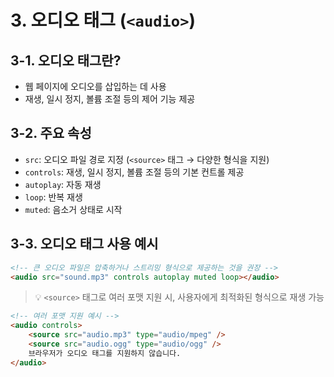 # 3. 오디오 태그 (`<audio>`)

## 3-1. 오디오 태그란?

-   웹 페이지에 오디오를 삽입하는 데 사용
-   재생, 일시 정지, 볼륨 조절 등의 제어 기능 제공

## 3-2. 주요 속성

-   `src`: 오디오 파일 경로 지정 (`<source>` 태그 → 다양한 형식을 지원)
-   `controls`: 재생, 일시 정지, 볼륨 조절 등의 기본 컨트롤 제공
-   `autoplay`: 자동 재생
-   `loop`: 반복 재생
-   `muted`: 음소거 상태로 시작

## 3-3. 오디오 태그 사용 예시

```html
<!-- 큰 오디오 파일은 압축하거나 스트리밍 형식으로 제공하는 것을 권장 -->
<audio src="sound.mp3" controls autoplay muted loop></audio>
```

> 💡 `<source>` 태그로 여러 포맷 지원 시, 사용자에게 최적화된 형식으로 재생 가능

```html
<!-- 여러 포맷 지원 예시 -->
<audio controls>
    <source src="audio.mp3" type="audio/mpeg" />
    <source src="audio.ogg" type="audio/ogg" />
    브라우저가 오디오 태그를 지원하지 않습니다.
</audio>
```
